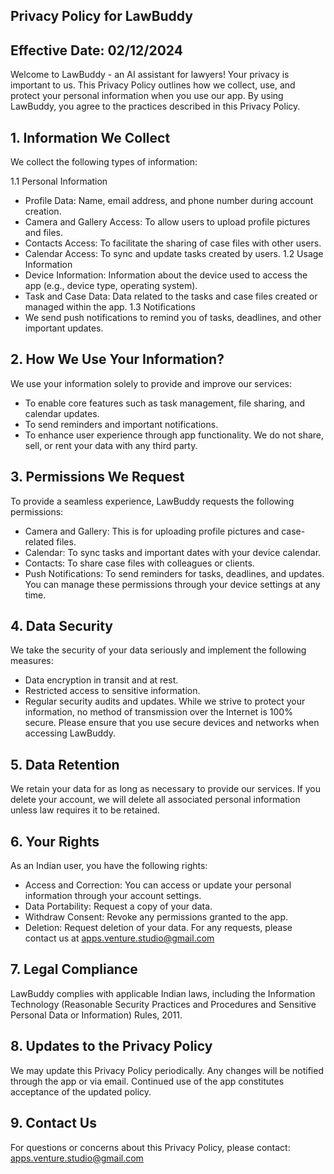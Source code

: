## Privacy Policy for LawBuddy 
## Effective Date: 02/12/2024

Welcome to LawBuddy - an AI assistant for lawyers! Your privacy is important to us. This Privacy Policy outlines how we collect, use, and protect your personal information when you use our app. By using LawBuddy, you agree to the practices described in this Privacy Policy.                                                      


## 1. Information We Collect

We collect the following types of information:

1.1 Personal Information
* Profile Data: Name, email address, and phone number during account creation.
* Camera and Gallery Access: To allow users to upload profile pictures and files.
* Contacts Access: To facilitate the sharing of case files with other users.
* Calendar Access: To sync and update tasks created by users.
1.2 Usage Information
* Device Information: Information about the device used to access the app (e.g., device type, operating system).
* Task and Case Data: Data related to the tasks and case files created or managed within the app.
1.3 Notifications
* We send push notifications to remind you of tasks, deadlines, and other important updates.

## 2. How We Use Your Information?

We use your information solely to provide and improve our services:
* To enable core features such as task management, file sharing, and calendar updates.
* To send reminders and important notifications.
* To enhance user experience through app functionality.
We do not share, sell, or rent your data with any third party.



## 3. Permissions We Request

To provide a seamless experience, LawBuddy requests the following permissions:
* Camera and Gallery: This is for uploading profile pictures and case-related files.
* Calendar: To sync tasks and important dates with your device calendar.
* Contacts: To share case files with colleagues or clients.
* Push Notifications: To send reminders for tasks, deadlines, and updates.
You can manage these permissions through your device settings at any time.

## 4. Data Security

We take the security of your data seriously and implement the following measures:
* Data encryption in transit and at rest.
* Restricted access to sensitive information.
* Regular security audits and updates.
While we strive to protect your information, no method of transmission over the Internet is 100% secure. Please ensure that you use secure devices and networks when accessing LawBuddy.

## 5. Data Retention

We retain your data for as long as necessary to provide our services. If you delete your account, we will delete all associated personal information unless law requires it to be retained.


## 6. Your Rights

As an Indian user, you have the following rights:
* Access and Correction: You can access or update your personal information through your account settings.
* Data Portability: Request a copy of your data.
* Withdraw Consent: Revoke any permissions granted to the app.
* Deletion: Request deletion of your data.
For any requests, please contact us at [apps.venture.studio@gmail.com](mailto:apps.venture.studio@gmail.com)

## 7. Legal Compliance

LawBuddy complies with applicable Indian laws, including the Information Technology (Reasonable Security Practices and Procedures and Sensitive Personal Data or Information) Rules, 2011.

## 8. Updates to the Privacy Policy

We may update this Privacy Policy periodically. Any changes will be notified through the app or via email. Continued use of the app constitutes acceptance of the updated policy.

## 9. Contact Us

For questions or concerns about this Privacy Policy, please contact: [apps.venture.studio@gmail.com](mailto:apps.venture.studio@gmail.com) 